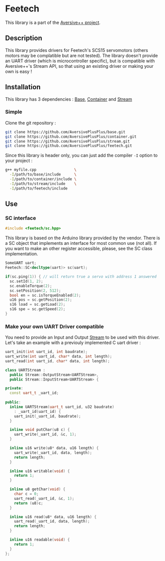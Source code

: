 # Feetech

This library is a part of the [Aversive++ project](https://github.com/AversivePlusPlus/AversivePlusPlus).

## Description

This library provides drivers for Feetech's SCS15 servomotors (others motors may be complatible but are not tested).
The library doesn't provide an UART driver (which is microcontroller specific), but is compatible with Aversive++'s Stream API, so that using an existing driver or making your own is easy !

## Installation

This library has 3 dependencies : 
[Base](https://github.com/AversivePlusPlus/base), 
[Container](https://github.com/AversivePlusPlus/container) and
[Stream](https://github.com/AversivePlusPlus/stream)

### Simple

Clone the git repository :
```bash
git clone https://github.com/AversivePlusPlus/base.git
git clone https://github.com/AversivePlusPlus/container.git
git clone https://github.com/AversivePlusPlus/stream.git
git clone https://github.com/AversivePlusPlus/feetech.git
```

Since this library is header only, you can just add the compiler `-I` option to your project :
```bash
g++ myfile.cpp                 \
  -I/path/to/base/include      \
  -I/path/to/container/include \
  -I/path/to/stream/include    \
  -I/path/to/feetech/include
```

## Use

### SC interface

```c++
#include <feetech/sc.hpp>
```

This library is based on the Arduino library provided by the vendor.
There is a SC object that implements an interface for most common use (not all).
If you want to make an other register accessible, please, see the SC class implementation.

```c++
SomeUART uart;
Feetech::SC<decltype(uart)> sc(uart);

if(sc.ping(1)) { // will return true a servo with address 1 answered
  sc.setId(1, 2);
  sc.enableTorque(2);
  sc.setPosition(2, 512);
  bool en = sc.isTorqueEnabled(2);
  u16 pos = sc.getPosition(2);
  s16 load = sc.getLoad(2);
  s16 spe = sc.getSpeed(2);
}
```

### Make your own UART Driver compatible

You need to provide an Input and Output [Stream](https://github.com/AversivePlusPlus/stream) to be used with this driver.
Let's take an example with a previouly implemented C uart driver : 

```c
uart_init(int uart_id, int baudrate);
uart_write(int uart_id, char* data, int length);
uart_read(int uart_id, char* data, int length);
```


```c++
class UARTStream :
  public Stream::OutputStream<UARTStream>,
  public Stream::InputStream<UARTStream> {

private:
  const uart_t _uart_id;
  
public:
  inline UARTStream(uart_t uart_id, u32 baudrate)
    : _uart_id(uart_id) {
    uart_init(_uart_id, baudrate);
  }

  inline void putChar(u8 c) {
    uart_write(_uart_id, &c, 1);
  }

  inline u16 write(u8* data, u16 length) {
    uart_write(_uart_id, data, length);
    return length;
  }

  inline u16 writable(void) {
    return 1;
  }

  inline u8 getChar(void) {
    char c = 0;
    uart_read(_uart_id, &c, 1);
    return (u8)c;
  }

  inline u16 read(u8* data, u16 length) {
    uart_read(_uart_id, data, length);
    return length;
  }

  inline u16 readable(void) {
    return 1;
  }
};
```
